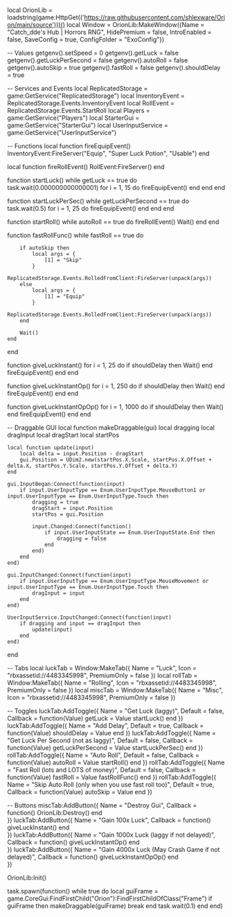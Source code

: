 local OrionLib = loadstring(game:HttpGet(('https://raw.githubusercontent.com/shlexware/Orion/main/source')))()
local Window = OrionLib:MakeWindow({Name = "Catch_dde's Hub | Horrors RNG", HidePremium = false, IntroEnabled = false, SaveConfig = true, ConfigFolder = "ExoConfig"})

-- Values
getgenv().setSpeed = 0
getgenv().getLuck = false
getgenv().getLuckPerSecond = false
getgenv().autoRoll = false
getgenv().autoSkip = true
getgenv().fastRoll = false
getgenv().shouldDelay = true

-- Services and Events
local ReplicatedStorage = game:GetService("ReplicatedStorage")
local InventoryEvent = ReplicatedStorage.Events.InventoryEvent
local RollEvent = ReplicatedStorage.Events.StartRoll
local Players = game:GetService("Players")
local StarterGui = game:GetService("StarterGui")
local UserInputService = game:GetService("UserInputService")

-- Functions
local function fireEquipEvent()
    InventoryEvent:FireServer("Equip", "Super Luck Potion", "Usable")
end

local function fireRollEvent()
    RollEvent:FireServer()
end

function startLuck()
    while getLuck == true do
        task.wait(0.000000000000001)
        for i = 1, 15 do
            fireEquipEvent()
        end
    end
end

function startLuckPerSec()
    while getLuckPerSecond == true do
        task.wait(0.5)
        for i = 1, 25 do
            fireEquipEvent()
        end
    end
end

function startRoll()
    while autoRoll == true do
        fireRollEvent()
        Wait()
    end
end

function fastRollFunc()
    while fastRoll == true do

        if autoSkip then
            local args = {
                [1] = "Skip"
            }
            ReplicatedStorage.Events.RolledFromClient:FireServer(unpack(args))
        else
            local args = {
                [1] = "Equip"
            }
            ReplicatedStorage.Events.RolledFromClient:FireServer(unpack(args))
        end

        Wait()
    end
end

function giveLuckInstant()
    for i = 1, 25 do
        if shouldDelay then
            Wait()
        end
        fireEquipEvent()
    end
end

function giveLuckInstantOp()
    for i = 1, 250 do
        if shouldDelay then
            Wait()
        end
        fireEquipEvent()
    end
end

function giveLuckInstantOpOp()
    for i = 1, 1000 do
        if shouldDelay then
            Wait()
        end
        fireEquipEvent()
    end
end

-- Draggable GUI
local function makeDraggable(gui)
    local dragging
    local dragInput
    local dragStart
    local startPos

    local function update(input)
        local delta = input.Position - dragStart
        gui.Position = UDim2.new(startPos.X.Scale, startPos.X.Offset + delta.X, startPos.Y.Scale, startPos.Y.Offset + delta.Y)
    end

    gui.InputBegan:Connect(function(input)
        if input.UserInputType == Enum.UserInputType.MouseButton1 or input.UserInputType == Enum.UserInputType.Touch then
            dragging = true
            dragStart = input.Position
            startPos = gui.Position

            input.Changed:Connect(function()
                if input.UserInputState == Enum.UserInputState.End then
                    dragging = false
                end
            end)
        end
    end)

    gui.InputChanged:Connect(function(input)
        if input.UserInputType == Enum.UserInputType.MouseMovement or input.UserInputType == Enum.UserInputType.Touch then
            dragInput = input
        end
    end)

    UserInputService.InputChanged:Connect(function(input)
        if dragging and input == dragInput then
            update(input)
        end
    end)
end

-- Tabs
local luckTab = Window:MakeTab({
    Name = "Luck",
    Icon = "rbxassetid://4483345998",
    PremiumOnly = false
})
local rollTab = Window:MakeTab({
    Name = "Rolling",
    Icon = "rbxassetid://4483345998",
    PremiumOnly = false
})
local miscTab = Window:MakeTab({
    Name = "Misc",
    Icon = "rbxassetid://4483345998",
    PremiumOnly = false
})

-- Toggles
luckTab:AddToggle({
    Name = "Get Luck (laggy)",
    Default = false,
    Callback = function(Value)
        getLuck = Value
        startLuck()
    end
})
luckTab:AddToggle({
    Name = "Add Delay",
    Default = true,
    Callback = function(Value)
        shouldDelay = Value
    end
})
luckTab:AddToggle({
    Name = "Get Luck Per Second (not as laggy)",
    Default = false,
    Callback = function(Value)
        getLuckPerSecond = Value
        startLuckPerSec()
    end
})
rollTab:AddToggle({
    Name = "Auto Roll",
    Default = false,
    Callback = function(Value)
        autoRoll = Value
        startRoll()
    end
})
rollTab:AddToggle({
    Name = "Fast Roll (lots and LOTS of money)",
    Default = false,
    Callback = function(Value)
        fastRoll = Value
        fastRollFunc()
    end
})
rollTab:AddToggle({
    Name = "Skip Auto Roll (only when you use fast roll too)",
    Default = true,
    Callback = function(Value)
        autoSkip = Value
    end
})

-- Buttons
miscTab:AddButton({
    Name = "Destroy Gui",
    Callback = function()
        OrionLib:Destroy()
    end    
})
luckTab:AddButton({
    Name = "Gain 100x Luck",
    Callback = function()
        giveLuckInstant()
    end    
})
luckTab:AddButton({
    Name = "Gain 1000x Luck (laggy if not delayed)",
    Callback = function()
        giveLuckInstantOp()
    end    
})
luckTab:AddButton({
    Name = "Gain 4000x Luck (May Crash Game if not delayed)",
    Callback = function()
        giveLuckInstantOpOp()
    end    
})

OrionLib:Init()

task.spawn(function()
    while true do
        local guiFrame = game.CoreGui:FindFirstChild("Orion"):FindFirstChildOfClass("Frame")
        if guiFrame then
            makeDraggable(guiFrame)
            break
        end
        task.wait(0.1)
    end
end)
